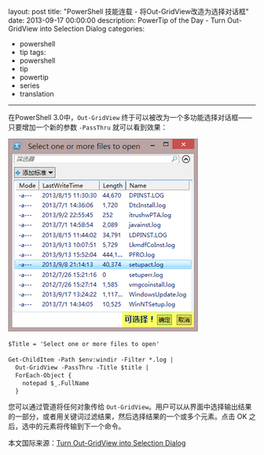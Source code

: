 layout: post
title: "PowerShell 技能连载 - 将Out-GridView改造为选择对话框"
date: 2013-09-17 00:00:00
description: PowerTip of the Day - Turn Out-GridView into Selection Dialog
categories:
- powershell
- tip
tags:
- powershell
- tip
- powertip
- series
- translation
---
在PowerShell 3.0中，`Out-GridView` 终于可以被改为一个多功能选择对话框——只要增加一个新的参数 `-PassThru` 就可以看到效果：

![属性窗口](/img/2013-09-17-turn-out-gridview-into-selection-dialog-001.png)

	$Title = 'Select one or more files to open'
	
	Get-ChildItem -Path $env:windir -Filter *.log |
	  Out-GridView -PassThru -Title $title |
	  ForEach-Object {
	    notepad $_.FullName
	  } 

您可以通过管道将任何对象传给 `Out-GridView`。用户可以从界面中选择输出结果的一部分，或者用关键词过滤结果，然后选择结果的一个或多个元素。点击 OK 之后，选中的元素将传输到下一个命令。
<!--more-->

本文国际来源：[Turn Out-GridView into Selection Dialog](http://community.idera.com/powershell/powertips/b/tips/posts/turn-out-gridview-into-selection-dialog)
